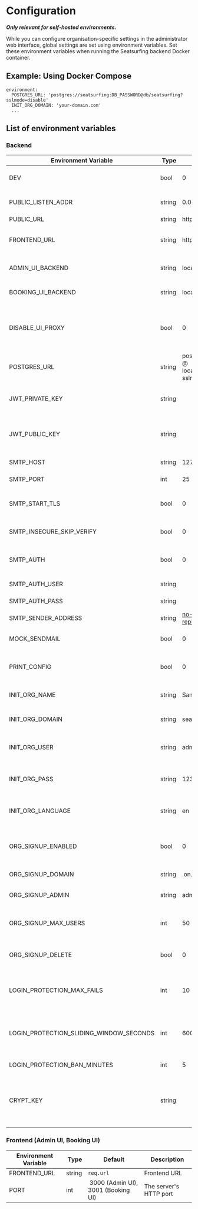 # Configuration

**_Only relevant for self-hosted environments._**

While you can configure organisation-specific settings in the administrator web interface, global settings are set using environment variables. Set these environment variables when running the Seatsurfing backend Docker container.

## Example: Using Docker Compose

```
environment:
  POSTGRES_URL: 'postgres://seatsurfing:DB_PASSWORD@db/seatsurfing?sslmode=disable'
  INIT_ORG_DOMAIN: 'your-domain.com'
  ...
```

## List of environment variables

### Backend

| Environment Variable                    |  Type  |  Default                                                         |  Description                                                          |
| --------------------------------------- | ------ | ---------------------------------------------------------------- | --------------------------------------------------------------------- |
| DEV                                     | bool   | 0                                                                | Development Mode, set to 1 to enable                                  |
| PUBLIC_LISTEN_ADDR                      | string | 0.0.0.0:8080                                                     | TCP/IP listen address and port                                        |
| PUBLIC_URL                              | string | http://localhost:8080                                            | Public URL                                                            |
| FRONTEND_URL                            | string | http://localhost:8080                                            | Frontend URL (usually matches the Public URL)                         |
| ADMIN_UI_BACKEND                        | string | localhost:3000                                                   | Host serving the Admin UI frontend                                    |
| BOOKING_UI_BACKEND                      | string | localhost:3001                                                   | Host serving the Booking UI frontend                                  |
| DISABLE_UI_PROXY                        | bool   | 0                                                                | Disable proxy for admin and booking UI, set to 1 to disable the proxy |
| POSTGRES_URL                            | string | postgres://postgres:root @ localhost/seatsurfing?sslmode=disable | PostgreSQL Connection                                                 |
| JWT_PRIVATE_KEY                         | string |                                                                  | Path to PEM file with RSA private key for JWT signing                 |
| JWT_PUBLIC_KEY                          | string |                                                                  | Path to PEM file with RSA public key for JWT verification             |
| SMTP_HOST                               | string | 127.0.0.1                                                        | SMTP server address                                                   |
| SMTP_PORT                               | int    | 25                                                               | SMTP server port                                                      |
| SMTP_START_TLS                          | bool   | 0                                                                | Use SMTP STARTTLS extension, set to 1 to enable                       |
| SMTP_INSECURE_SKIP_VERIFY               | bool   | 0                                                                | Disable SMTP TLS certificate validation                               |
| SMTP_AUTH                               | bool   | 0                                                                | SMTP authentication, set to 1 to enable                               |
| SMTP_AUTH_USER                          | string |                                                                  | SMTP auth username                                                    |
| SMTP_AUTH_PASS                          | string |                                                                  | SMTP auth password                                                    |
| SMTP_SENDER_ADDRESS                     | string | no-reply@seatsurfing.local                                       | SMTP sender address                                                   |
| MOCK_SENDMAIL                           | bool   | 0                                                                | SMTP mocking, set to 1 to enable                                      |
| PRINT_CONFIG                            | bool   | 0                                                                | Print configuration on startup, set to 1 to enable                    |
| INIT_ORG_NAME                           | string | Sample Company                                                   | Your organization's name                                              |
| INIT_ORG_DOMAIN                         | string | seatsurfing.local                                                | Your organization's domain                                            |
| INIT_ORG_USER                           | string | admin                                                            | Your organization's admin username                                    |
| INIT_ORG_PASS                           | string | 12345678                                                         | Your organization's admin password                                    |
| INIT_ORG_LANGUAGE                       | string | en                                                               | Your organization's ISO language code                                 |
| ORG_SIGNUP_ENABLED                      | bool   | 0                                                                | Allow signup of new organizations, set to 1 to enable                 |
| ORG_SIGNUP_DOMAIN                       | string | .on.seatsurfing.local                                            | Signup domain suffix                                                  |
| ORG_SIGNUP_ADMIN                        | string | admin                                                            | Admin username for new signups                                        |
| ORG_SIGNUP_MAX_USERS                    | int    | 50                                                               | Maximum number of users for new organisations                         |
| ORG_SIGNUP_DELETE                       | bool   | 0                                                                | Allow admins to delete their own organisation                         |
| LOGIN_PROTECTION_MAX_FAILS              | int    | 10                                                               | Number of failed login attempts before user gets banned               |
| LOGIN_PROTECTION_SLIDING_WINDOW_SECONDS | int    | 600                                                              | Sliding window size in seconds for checking failed login attempts     |
| LOGIN_PROTECTION_BAN_MINUTES            | int    | 5                                                                | Ban time in minutes                                                   |
| CRYPT_KEY                               | string |                                                                  | A 32 bytes long string used for encrypting certain database fields    |

### Frontend (Admin UI, Booking UI)

| Environment Variable |  Type  |  Default                            |  Description           |
| -------------------- | ------ | ----------------------------------- | ---------------------- |
| FRONTEND_URL         | string | `req.url`                           | Frontend URL           |
| PORT                 | int    |  3000 (Admin UI), 3001 (Booking UI) | The server's HTTP port |
